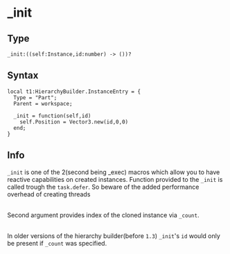 # _init

## Type
```luau
_init:((self:Instance,id:number) -> ())?
```

## Syntax
```luau
local t1:HierarchyBuilder.InstanceEntry = {
  Type = "Part";
  Parent = workspace;
  
  _init = function(self,id)
    self.Position = Vector3.new(id,0,0)
  end;
}
```

## Info
`_init` is one of the 2(second being _exec) macros which allow you to have reactive capabilities on created instances. Function provided to the `_init` is called trough the `task.defer`. So beware of the added performance overhead of creating threads<br><br>

Second argument provides index of the cloned instance via `_count`.<br><br>

In older versions of the hierarchy builder(before `1.3`) `_init`'s `id` would only be present if `_count` was specified.
